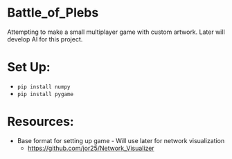 # Battle_of_Plebs
Attempting to make a small multiplayer game with custom artwork.
Later will develop AI for this project.

# Set Up:
* `pip install numpy`
* `pip install pygame`

# Resources:
* Base format for setting up game - Will use later for network visualization
    * https://github.com/jor25/Network_Visualizer